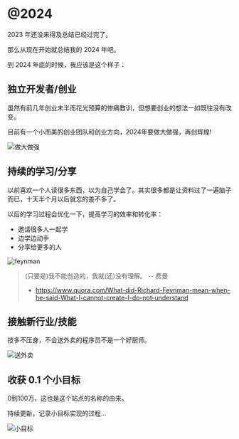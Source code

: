 # @2024

2023 年还没来得及总结已经过完了。

那么从现在开始就总结我的 2024 年吧。

到 2024 年底的时候，我应该是这个样子：

## 独立开发者/创业

虽然有前几年创业未半而花光预算的惨痛教训，但想要创业的想法一如既往没有改变。

目前有一个小而美的创业团队和创业方向，2024年要做大做强，再创辉煌!

![做大做强](./images/zdzq.jpeg)

## 持续的学习/分享

以前喜欢一个人读很多东西，以为自己学会了。其实很多都是让资料过了一遍脑子而已，十天半个月以后就忘的差不多了。

以后的学习过程会优化一下，提高学习的效率和转化率：

- 邀请很多人一起学
- 边学边动手
- 分享给更多的人

![feynman](./images/feynman.png)

> (只要是)我不能创造的，我就(还)没有理解。 -- 费曼
> - https://www.quora.com/What-did-Richard-Feynman-mean-when-he-said-What-I-cannot-create-I-do-not-understand

## 接触新行业/技能

技多不压身，不会送外卖的程序员不是一个好厨师。

![送外卖](./images/swm.jpg)

## 收获 0.1 个小目标

0到100万，这也是这个站点的名称的由来。

持续更新，记录小目标实现的过程...

![小目标](./images/xmb.png)
